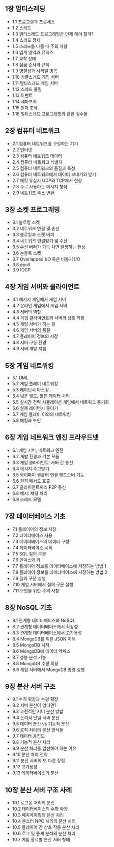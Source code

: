 ## 1장 멀티스레딩
* 1.1 프로그램과 프로세스
* 1.2 스레드
* 1.3 멀티스레드 프로그래밍은 언제 해야 할까?
* 1.4 스레드 정체
* 1.5 스레드를 다룰 때 주의 사항
* 1.6 임계 영역과 뮤텍스
* 1.7 교착 상태
* 1.8 잠금 순서의 규칙
* 1.9 병렬성과 시리얼 병목
* 1.10 싱글스레드 게임 서버
* 1.11 멀티스레드 게임 서버
* 1.12 스레드 풀링
* 1.13 이벤트
* 1.14 세마포어
* 1.15 원자 조작
* 1.16 멀티스레드 프로그래밍의 흔한 실수들


## 2장 컴퓨터 네트워크
* 2.1 컴퓨터 네트워크를 구성하는 기기
* 2.2 인터넷
* 2.3 컴퓨터 네트워크 데이터
* 2.4 컴퓨터 네트워크 식별자
* 2.5 컴퓨터 네트워크의 품질과 특성
* 2.6 컴퓨터 네트워크에서 데이터 보내기와 받기
* 2.7 패킷 유실시 UDP와 TCP에서 현상
* 2.8 주로 사용하는 메시지 형식
* 2.9 네트워크 주소 변환


## 3장 소켓 프로그래밍
* 3.1 블로킹 소켓
* 3.2 네트워크 연결 및 송신
* 3.3 블로킹과 소켓 버퍼
* 3.4 네트워크 연결받기 및 수신
* 3.5 수신 버퍼가 가득 차면 발생하는 현상
* 3.6 논블록 소켓
* 3.7 Overlapped I/O 혹은 비동기 I/O
* 3.8 epoll
* 3.9 IOCP


## 4장 게임 서버와 클라이언트
* 4.1 패키지 게임에서 게임 서버
* 4.2 온라인 게임에서 게임 서버
* 4.3 서버의 역할
* 4.4 게임 클라이언트와 서버의 상호 작용
* 4.5 게임 서버가 하는 일
* 4.6 게임 서버의 품질
* 4.7 플레이어 정보의 저장
* 4.8 서버 구동 환경
* 4.9 서버 개발 지침


## 5장 게임 네트워킹
* 5.1 UML
* 5.2 게임 플레이 네트워킹
* 5.3 레이턴시 마스킹
* 5.4 넓은 월드, 많은 캐릭터 처리
* 5.5 실시간 전략 시뮬레이션 게임에서 네트워크 동기화
* 5.6 실제 레이턴시 줄이기
* 5.7 게임 플레이 이외의 네트워킹
* 5.8 해킹과 보안


## 6장 게임 네트워크 엔진 프라우드넷
* 6.1 게임 서버, 네트워크 엔진
* 6.2 개발 환경과 기본 모듈
* 6.3 게임 클라이언트-서버 간 통신
* 6.4 메시지 주고받기
* 6.5 와이파이 셀룰러 연결 핸드오버 기능
* 6.6 원격 메서드 호출
* 6.7 클라이언트끼리 P2P 통신
* 6.8 예시: 채팅 처리
* 6.9 스레드 모델


## 7장 데이터베이스 기초
* 7.1 플레이어의 정보 저장
* 7.2 데이터베이스 사용
* 7.3 데이터베이스의 데이터 구성
* 7.4 데이터베이스 시작
* 7.5 SQL 질의 구문
* 7.6 인덱스와 키
* 7.7 플레이어 정보를 데이터베이스에 저장하는 방법 1
* 7.8 플레이어 정보를 데이터베이스에 저장하는 방법 2
* 7.9 질의 구문 실행
* 7.10 게임 서버에서 질의 구문 실행
* 7.11 보안을 위한 주의 사항


## 8장 NoSQL 기초
* 8.1 관계형 데이터베이스와 NoSQL
* 8.2 관계형 데이터베이스에서 확장성
* 8.3 관계형 데이터베이스에서 고가용성
* 8.4 MongoDB를 위한 JSON 이해
* 8.5 MongoDB 시작
* 8.6 MongoDB에 데이터 액세스
* 8.7 성능 분석 기능
* 8.8 MongoDB 수평 확장
* 8.9 게임 서버에서 MongoDB 명령 실행


## 9장 분산 서버 구조
* 9.1 수직 확장과 수평 확장
* 9.2 서버 분산이 없다면?
* 9.3 고전적인 서버 분산 방법
* 9.4 논리적 단일 서버 분산
* 9.5 데이터 분산 vs 기능적 분산
* 9.6 로직 처리의 분산 방식들
* 9.7 데이터 응집도
* 9.8 기능적 분산 처리
* 9.9 분산 처리를 엄선해야 하는 이유
* 9.10 분산 처리 전략
* 9.11 분산 서버의 또 다른 장점
* 9.12 고가용성
* 9.13 데이터베이스의 분산


## 10장 분산 서버 구조 사례
* 10.1 로그온 처리의 분산
* 10.2 데이터베이스의 수평 확장
* 10.3 매치메이킹의 분산 처리
* 10.4 몬스터 NPC 처리의 분산 처리
* 10.5 플레이어 간 상호 작용 분산 처리
* 10.6 로그 및 통계 분석의 분산 처리
* 10.7 게임 장르별 분산 서버 형태